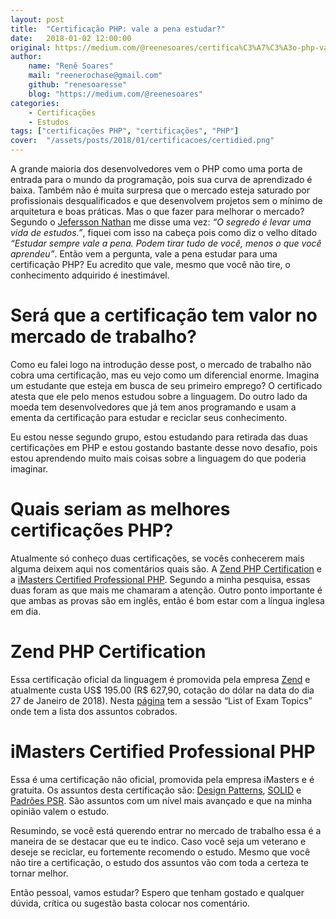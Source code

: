 ```yaml
---
layout: post
title:  "Certificação PHP: vale a pena estudar?"
date:   2018-01-02 12:00:00
original: https://medium.com/@reenesoares/certifica%C3%A7%C3%A3o-php-vale-a-pena-estudar-5eb46865610b
author: 
    name: "Renê Soares"
    mail: "reenerochase@gmail.com"
    github: "renesoaresse"
    blog: "https://medium.com/@reenesoares"
categories: 
    - Certificações
    - Estudos
tags: ["certificações PHP", "certificações", "PHP"]
cover:  "/assets/posts/2018/01/certificacoes/certidied.png"
---
```

A grande maioria dos desenvolvedores vem o PHP como uma porta de entrada para o mundo da programação, pois sua curva de
aprendizado é baixa. Também não é muita surpresa que o mercado esteja saturado por profissionais desqualificados e que
desenvolvem projetos sem o mínimo de arquitetura e boas práticas. Mas o que fazer para melhorar o mercado? Segundo o
[Jefersson Nathan](https://twitter.com/malukenho) me disse uma vez: *“O segredo é levar uma vida de estudos.”*, fiquei com isso na cabeça pois como diz o
velho ditado *“Estudar sempre vale a pena. Podem tirar tudo de você, menos o que você aprendeu”*. Então vem a pergunta,
vale a pena estudar para uma certificação PHP? Eu acredito que vale, mesmo que você não tire, o conhecimento adquirido
é inestimável.

# Será que a certificação tem valor no mercado de trabalho?
Como eu falei logo na introdução desse post, o mercado de trabalho não cobra uma certificação, mas eu vejo como um
diferencial enorme. Imagina um estudante que esteja em busca de seu primeiro emprego? O certificado atesta que ele pelo
menos estudou sobre a linguagem. Do outro lado da moeda tem desenvolvedores que já tem anos programando e usam a ementa
da certificação para estudar e reciclar seus conhecimento.

Eu estou nesse segundo grupo, estou estudando para retirada das duas certificações em PHP e estou gostando bastante
desse novo desafio, pois estou aprendendo muito mais coisas sobre a linguagem do que poderia imaginar.

# Quais seriam as melhores certificações PHP?
Atualmente só conheço duas certificações, se vocês conhecerem mais alguma deixem aqui nos comentários quais são. A
[Zend PHP Certification](http://www.zend.com/en/services/certification/php-certification) e a
[iMasters Certified Professional PHP](http://certificacao.imasters.com.br/prova/php-boas-praticas). Segundo a minha
pesquisa, essas duas foram as que mais me chamaram a atenção. Outro ponto importante é que ambas as provas são em
inglês, então é bom estar com a língua inglesa em dia.

# Zend PHP Certification
Essa certificação oficial da linguagem é promovida pela empresa [Zend](http://www.zend.com/en) e atualmente custa
US$ 195.00 (R$ 627,90, cotação do dólar na data do dia 27 de Janeiro de 2018). Nesta 
[página](http://www.zend.com/en/services/certification/php-certification) tem a sessão “List of Exam Topics” onde tem a 
lista dos assuntos cobrados.

# iMasters Certified Professional PHP
Essa é uma certificação não oficial, promovida pela empresa iMasters e é gratuita.
Os assuntos desta certificação são: [Design Patterns](http://designpatternsphp.readthedocs.io/en/latest/), 
[SOLID](https://scotch.io/bar-talk/s-o-l-i-d-the-first-five-principles-of-object-oriented-design) e 
[Padrões PSR](http://www.php-fig.org/). São assuntos com um nível mais avançado e que na minha opinião valem o estudo.

Resumindo, se você está querendo entrar no mercado de trabalho essa é a maneira de se destacar que eu te indico. 
Caso você seja um veterano e deseje se reciclar, eu fortemente recomendo o estudo. Mesmo que você não tire a 
certificação, o estudo dos assuntos vão com toda a certeza te tornar melhor.

Então pessoal, vamos estudar? Espero que tenham gostado e qualquer dúvida, crítica ou sugestão basta colocar 
nos comentário.